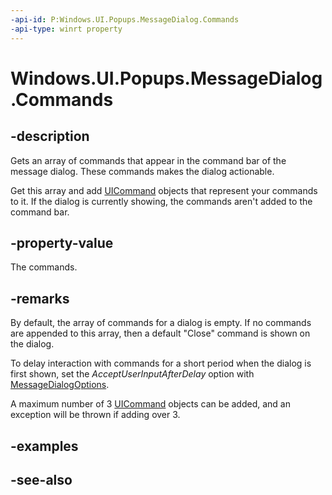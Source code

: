 ```yaml
---
-api-id: P:Windows.UI.Popups.MessageDialog.Commands
-api-type: winrt property
---
```


<!-- Property syntax
public Windows.Foundation.Collections.IVector<Windows.UI.Popups.IUICommand> Commands { get; }
-->

# Windows.UI.Popups.MessageDialog.Commands

## -description
Gets an array of commands that appear in the command bar of the message dialog. These commands makes the dialog actionable.

Get this array and add [UICommand](uicommand.md) objects that represent your commands to it. If the dialog is currently showing, the commands aren't added to the command bar.

## -property-value
The commands.

## -remarks
By default, the array of commands for a dialog is empty. If no commands are appended to this array, then a default "Close" command is shown on the dialog.

To delay interaction with commands for a short period when the dialog is first shown, set the *AcceptUserInputAfterDelay* option with [MessageDialogOptions](messagedialogoptions.md).

A maximum number of 3 [UICommand](uicommand.md) objects can be added, and an exception will be thrown if adding over 3.

## -examples

## -see-also
